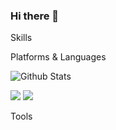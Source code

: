 ### Hi there 👋

<!--
**jihoon0324/jihoon0324** is a ✨ _special_ ✨ repository because its `README.md` (this file) appears on your GitHub profile.

Here are some ideas to get you started:

- 🔭 I’m currently working on ...
- 🌱 I’m currently learning ...
- 👯 I’m looking to collaborate on ...
- 🤔 I’m looking for help with ...
- 💬 Ask me about ...
- 📫 How to reach me: ...
- 😄 Pronouns: ...
- ⚡ Fun fact: ...
-->

Skills

Platforms & Languages


![Github Stats](https://github-readme-stats.vercel.app/api?username=jihoon0324&show_icons=true)

<img src="https://img.shields.io/badge/java-FC4C02?style=flat-square&logo=java&logoColor=white"/> <img src="https://img.shields.io/badge/JavaScript-007396?style=flat-square&logo=javaScript&logoColor=white"/>



Tools

